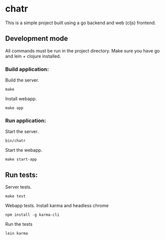 # chatr
This is a simple project built using a go backend and web (cljs) frontend.

## Development mode
All commands must be run in the project directory. Make sure you have go and lein + clojure installed.

### Build application:
Build the server.
```
make
```

Install webapp.
```
make app
```

### Run application:
Start the server.
```
bin/chatr
```
Start the webapp.
```
make start-app
```

## Run tests:
Server tests.
```
make test
```
Webapp tests.
Install karma and headless chrome
```
npm install -g karma-cli
```
Run the tests
```
lein karma
```